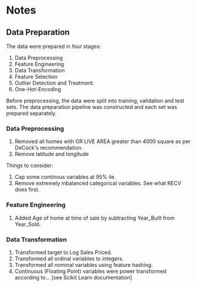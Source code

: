 # Notes
## Data Preparation
The data were prepared in four stages:
1. Data Preprocessing
2. Feature Engineering
3. Data Transformation
4. Feature Selection
5. Outlier Detection and Treatment. 
7. One-Hot-Encoding

Before preprocessing, the data were split into training, validation and test sets. The data preparation pipeline was constructed and each set was prepared separately.

### Data Preprocessing
1. Removed all homes with GR LIVE AREA greater than 4000 square as per DeCock's recommendation. 
3. Remove latitude and longitude

Things to consider:
1. Cap some continous variables at 95% ile.
2. Remove extremely inbalanced categorical variables. See what RECV does first.

### Feature Engineering
1. Added Age of home at time of sale by subtracting Year_Built from Year_Sold.

### Data Transformation
1.  Transformed target to Log Sales Priced.
2.  Transformed all ordinal variables to integers.
3.  Transformed all nominal variables using feature hashing.
4.  Continuous (Floating Point) variables were power transformed according to... [see Scikit Learn documentation]

